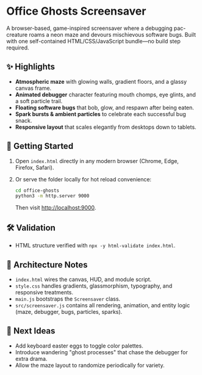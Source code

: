# Office Ghosts Screensaver

A browser-based, game-inspired screensaver where a debugging pac-creature roams a neon maze and devours mischievous software bugs. Built with one self-contained HTML/CSS/JavaScript bundle—no build step required.

## ✨ Highlights

- **Atmospheric maze** with glowing walls, gradient floors, and a glassy canvas frame.
- **Animated debugger** character featuring mouth chomps, eye glints, and a soft particle trail.
- **Floating software bugs** that bob, glow, and respawn after being eaten.
- **Spark bursts & ambient particles** to celebrate each successful bug snack.
- **Responsive layout** that scales elegantly from desktops down to tablets.

## 🚀 Getting Started

1. Open `index.html` directly in any modern browser (Chrome, Edge, Firefox, Safari).
2. Or serve the folder locally for hot reload convenience:

   ```bash
   cd office-ghosts
   python3 -m http.server 9000
   ```

   Then visit <http://localhost:9000>.

## 🛠️ Validation

- HTML structure verified with `npx -y html-validate index.html`.

## 🧠 Architecture Notes

- `index.html` wires the canvas, HUD, and module script.
- `style.css` handles gradients, glassmorphism, typography, and responsive treatments.
- `main.js` bootstraps the `Screensaver` class.
- `src/screensaver.js` contains all rendering, animation, and entity logic (maze, debugger, bugs, particles, sparks).

## 🧭 Next Ideas

- Add keyboard easter eggs to toggle color palettes.
- Introduce wandering "ghost processes" that chase the debugger for extra drama.
- Allow the maze layout to randomize periodically for variety.

